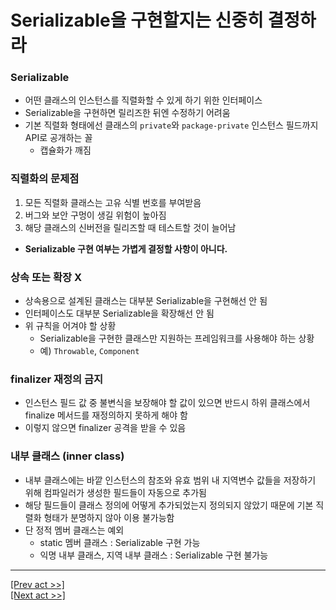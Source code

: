 # Serializable을 구현할지는 신중히 결정하라
### Serializable
* 어떤 클래스의 인스턴스를 직렬화할 수 있게 하기 위한 인터페이스
* Serializable을 구현하면 릴리즈한 뒤엔 수정하기 어려움
* 기본 직렬화 형태에선 클래스의 `private`와 `package-private` 인스턴스 필드까지 API로 공개하는 꼴
  * 캡슐화가 깨짐
### 직렬화의 문제점
1. 모든 직렬화 클래스는 고유 식별 번호를 부여받음
2. 버그와 보안 구멍이 생길 위험이 높아짐
3. 해당 클래스의 신버전을 릴리즈할 때 테스트할 것이 늘어남
* **Serializable 구현 여부는 가볍게 결정할 사항이 아니다.**
### 상속 또는 확장 X
* 상속용으로 설계된 클래스는 대부분 Serializable을 구현해선 안 됨
* 인터페이스도 대부분 Serializable을 확장해선 안 됨
* 위 규칙을 어겨야 할 상황
  * Serializable을 구현한 클래스만 지원하는 프레임워크를 사용해야 하는 상황
  * 예) `Throwable`, `Component`
### finalizer 재정의 금지
* 인스턴스 필드 값 중 불변식을 보장해야 할 값이 있으면 반드시 하위 클래스에서 finalize 메서드를 재정의하지 못하게 해야 함
* 이렇지 않으면 finalizer 공격을 받을 수 있음
### 내부 클래스 (inner class)
* 내부 클래스에는 바깥 인스턴스의 참조와 유효 범위 내 지역변수 값들을 저장하기 위해 컴파일러가 생성한 필드들이 자동으로 추가됨
* 해당 필드들이 클래스 정의에 어떻게 추가되었는지 정의되지 않았기 때문에 기본 직렬화 형태가 분명하지 않아 이용 불가능함
* 단 정적 멤버 클래스는 예외
  * static 멤버 클래스 : Serializable 구현 가능
  * 익명 내부 클래스, 지역 내부 클래스 : Serializable 구현 불가능
---
[[Prev act >>]](../act1/README.md)  
[[Next act >>]](../act3/README.md)